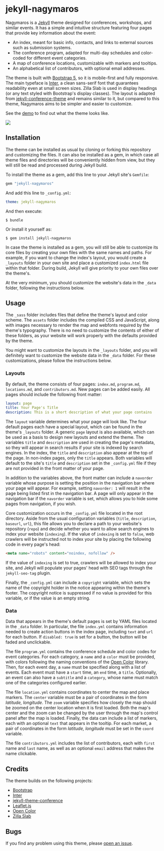 # jekyll-nagymaros

Nagymaros is a [Jekyll](https://jekyllrb.com) theme designed for conferences, workshops, and similar events. It has a simple and intuitive structure featuring four pages that provide key information about the event:

- An index, meant for basic info, contacts, and links to external sources such as submission systems.
- The conference program, adapted for multi-day schedules and color-coded for different event categories.
- A map of conference locations, customizable with markers and tooltips.
- An alphabetical list of contributors, with optional email addresses.

The theme is built with [Bootstrap 5](https://getbootstrap.com/), so it is mobile-first and fully responsive. The main typeface is [Inter](https://rsms.me/inter/), a clean sans-serif font that guarantees readability even at small screen sizes. Zilla Slab is used in display headings (or any text styled with Bootstrap's display classes). The layout is adapted from [jekyll-conference-theme](https://github.com/DigitaleGesellschaft/jekyll-theme-conference) and remains similar to it, but compared to this theme, Nagymaros aims to be simpler and easier to customize.

See the [demo](https://jekyll-nagymaros.netlify.app) to find out what the theme looks like.

![](https://github.com/piazzai/jekyll-nagymaros/blob/master/screenshot.png)

## Installation

The theme can be installed as usual by cloning or forking this repository and customizing the files. It can also be installed as a gem, in which case all theme files and directories will be conveniently hidden from view, but they will still be read and processed during Jekyll build.

To install the theme as a gem, add this line to your Jekyll site's `Gemfile`:

```ruby
gem "jekyll-nagymaros"
```

And add this line to `_config.yml`:

```yaml
theme: jekyll-nagymaros
```

And then execute:

    $ bundle

Or install it yourself as:

    $ gem install jekyll-nagymaros

In case the theme is installed as a gem, you will still be able to customize its core files by creating your own files with the same names and paths. For example, if you want to change the index's layout, you would create a `_layouts` folder in your own site and place a customized `index.html` file within that folder. During build, Jekyll will give priority to your own files over the theme's.

At the very minimum, you should customize the website's data in the `_data` folder, following the instructions below.

## Usage

The `_sass` folder includes files that define the theme's layout and color scheme. The `assets` folder includes the compiled CSS and JavaScript, along with images necessary to render the map and webfonts required by the theme's typography. There is no need to customize the contents of either of these folders, as your website will work properly with the defaults provided by the theme.

You might want to customize the layouts in the `_layouts` folder, and you will definitely want to customize the website data in the `_data` folder. For these customizations, please follow the instructions below.

### Layouts

By default, the theme consists of four pages: `index.md`, `program.md`, `locations.md`, and `contributors.md`. New pages can be added easily. All pages should include the following front matter:

```yaml
layout: page
title: Your Page's Title
description: This is a short description of what your page contains
```

The `layout` variable determines what your page will look like. The four default pages each have a special layout, which can be found in the theme's `_layouts` folder. A generic `page` layout is also available, which can be used as a basis to design new layouts and extend the theme. The variables `title` and `description` are used in creating the page's metadata, so they will appear in search results if your site is indexed by search engines. In the index, the `title` and `description` also appear at the top of the page. In non-index pages, only the `title` appears. Both variables will default to the site's `title` and `description` set in the `_config.yml` file if they are not provided in the front matter of your page.

In addition to the variables above, the front matter can include a `navorder` variable whose purpose is setting the position in the navigation bar where your page will appear. For example, setting `navorder: 1` will result in the page being listed first in the navigation bar. A page will only appear in the navigation bar if the `navorder` variable is set, which allows you to hide some pages from navigation, if you wish.

Core customization occurs in the `_config.yml` file located in the root directory. Aside from the usual configuration variables (`title`, `description`, `baseurl`, `url`), this file allows you to declare a path to your website's repository (`repo`) and decide whether you want to allow search engines to index your website (`indexing`). If the value of `indexing` is set to `false`, web crawlers will be instructed not to index your site by placing the following code in every page's head:

```html
<meta name="robots" content="noindex, nofollow" />
```

If the value of `indexing` is set to true, crawlers will be allowed to index your site, and Jekyll will populate your pages' head with SEO tags through the `jekyll-seo-tag` plugin.

Finally, the `_config.yml` can include a `copyright` variable, which sets the name of the copyright holder in the notice appearing within the theme's footer. The copyright notice is suppressed if no value is provided for this variable, or if the value is an empty string.

### Data

Data that appears in the theme's default pages is set by YAML files located in the `_data` folder. In particular, the file `index.yml` contains information needed to create action buttons in the index page, including `text` and `url` for each button. If `disabled: true` is set for a button, the button will be faded and unclickable.

The file `program.yml` contains the conference schedule and color codes for event categories. For each category, a `name` and a `color` must be provided, with colors following the naming conventions of the [Open Color](https://yeun.github.io/open-color) library. Then, for each event day, a `name` must be specified along with a list of events. Each event must have a `start` time, an `end` time, a `title`. Optionally, an event can also have a `subtitle` and a `category`, whose name must match one of the categories configured earlier.

The file `location.yml` contains coordinates to center the map and place markers. The `center` variable must be a pair of coordinates in the form _latitude, longitude_. The `zoom` variable specifies how closely the map should be zoomed on the center location when it is first loaded. Both the map's center and the zoom can be changed by the user through the map's control panel after the map is loaded. Finally, the data can include a list of markers, each with an optional `text` that appears in the tooltip. For each market, a pair of coordinates in the form _latitude, longitude_ must be set in the `coord` variable.

The file `contributors.yml` includes the list of contributors, each with `first` name and `last` name, as well as an optional `email` address that makes the name clickable.

## Credits

The theme builds on the following projects:

- [Bootstrap](https://getbootstrap.com/)
- [Inter](https://rsms.me/inter/)
- [jekyll-theme-conference](https://github.com/DigitaleGesellschaft/jekyll-theme-conference)
- [Leaflet.js](https://leafletjs.com/)
- [Open Color](https://yeun.github.io/open-color)
- [Zilla Slab](https://github.com/mozilla/zilla-slab)

## Bugs

If you find any problem using this theme, please [open an issue](https://github.com/piazzai/jekyll-nagymaros/issues).
